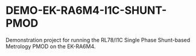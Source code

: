 # DEMO-EK-RA6M4-I1C-SHUNT-PMOD
Demonstration project for running the RL78/I1C Single Phase Shunt-based Metrology PMOD on the EK-RA6M4.
